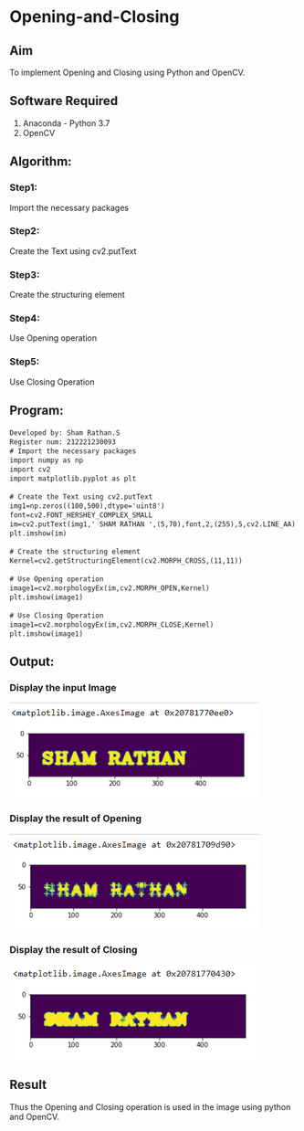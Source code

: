# Opening-and-Closing

## Aim
To implement Opening and Closing using Python and OpenCV.

## Software Required
1. Anaconda - Python 3.7
2. OpenCV
## Algorithm:
### Step1:
Import the necessary packages
### Step2:
Create the Text using cv2.putText
### Step3:
Create the structuring element
### Step4:
Use Opening operation
### Step5:
Use Closing Operation
## Program:
```
Developed by: Sham Rathan.S
Register num: 212221230093
# Import the necessary packages
import numpy as np
import cv2
import matplotlib.pyplot as plt

# Create the Text using cv2.putText
img1=np.zeros((100,500),dtype='uint8')
font=cv2.FONT_HERSHEY_COMPLEX_SMALL
im=cv2.putText(img1,' SHAM RATHAN ',(5,70),font,2,(255),5,cv2.LINE_AA)
plt.imshow(im)

# Create the structuring element
Kernel=cv2.getStructuringElement(cv2.MORPH_CROSS,(11,11))

# Use Opening operation
image1=cv2.morphologyEx(im,cv2.MORPH_OPEN,Kernel)
plt.imshow(image1)

# Use Closing Operation
image1=cv2.morphologyEx(im,cv2.MORPH_CLOSE,Kernel)
plt.imshow(image1)

```
## Output:
### Display the input Image
![output](./01.png)
### Display the result of Opening
![output](./02.png)
### Display the result of Closing
![output](./03%2B.png)

## Result
Thus the Opening and Closing operation is used in the image using python and OpenCV.
